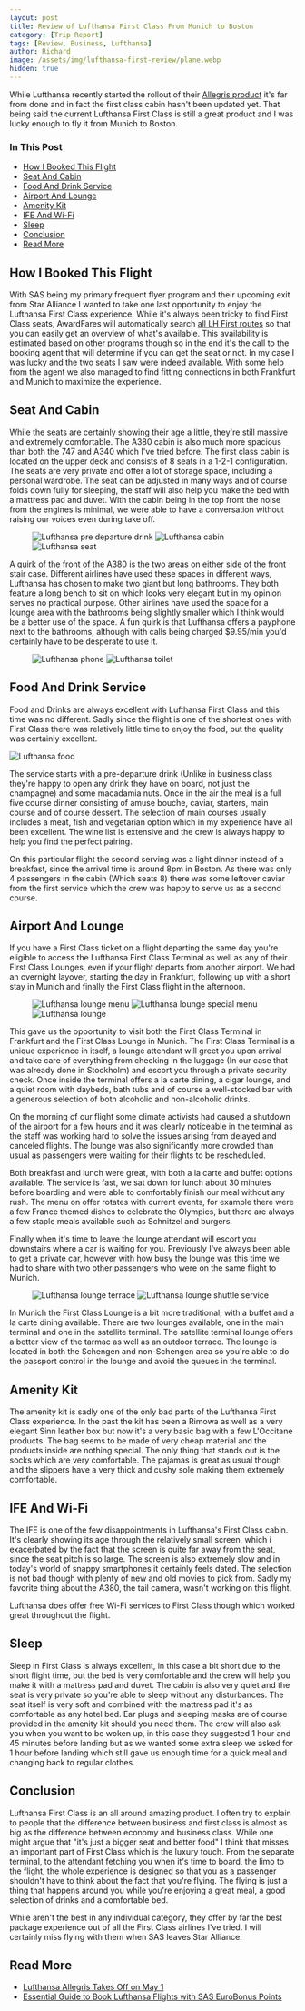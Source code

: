 ```yaml
---
layout: post
title: Review of Lufthansa First Class From Munich to Boston
category: [Trip Report]
tags: [Review, Business, Lufthansa]
author: Richard
image: /assets/img/lufthansa-first-review/plane.webp
hidden: true
---
```


While Lufthansa recently started the rollout of their [Allegris product](/lufthansa-allegris-first-flight) it's far from done and in fact the first class cabin hasn't been updated yet. That being said the current Lufthansa First Class is still a great product and I was lucky enough to fly it from Munich to Boston.

### In This Post

- [How I Booked This Flight](#how-i-booked-this-flight)
- [Seat And Cabin](#seat-and-cabin)
- [Food And Drink Service](#food-and-drink-service)
- [Airport And Lounge](#airport-and-lounge)
- [Amenity Kit](#amenity-kit)
- [IFE And Wi-Fi](#ife-and-wi-fi)
- [Sleep](#sleep)
- [Conclusion](#conclusion)
- [Read More](#read-more)

## How I Booked This Flight

With SAS being my primary frequent flyer program and their upcoming exit from Star Alliance I wanted to take one last opportunity to enjoy the Lufthansa First Class experience. While it's always been tricky to find First Class seats, AwardFares will automatically search [all LH First routes](https://awardfares.com/search?..;c:first;a:LH;z:sas) so that you can easily get an overview of what's available. This availability is estimated based on other programs though so in the end it's the call to the booking agent that will determine if you can get the seat or not. In my case I was lucky and the two seats I saw were indeed available. With some help from the agent we also managed to find fitting connections in both Frankfurt and Munich to maximize the experience.

## Seat And Cabin

While the seats are certainly showing their age a little, they're still massive and extremely comfortable. The A380 cabin is also much more spacious than both the 747 and A340 which I've tried before. The first class cabin is located on the upper deck and consists of 8 seats in a 1-2-1 configuration. The seats are very private and offer a lot of storage space, including a personal wardrobe. The seat can be adjusted in many ways and of course folds down fully for sleeping, the staff will also help you make the bed with a mattress pad and duvet. With the cabin being in the top front the noise from the engines is minimal, we were able to have a conversation without raising our voices even during take off.

<figure>
<img src="/assets/img/lufthansa-first-review/champagne.webp" alt="Lufthansa pre departure drink"/>
<img src="/assets/img/lufthansa-first-review/cabin.webp" alt="Lufthansa cabin"/>
<img src="/assets/img/lufthansa-first-review/seat.webp" alt="Lufthansa seat"/>
</figure>

A quirk of the front of the A380 is the two areas on either side of the front stair case. Different airlines have used these spaces in different ways, Lufthansa has chosen to make two giant but long bathrooms. They both feature a long bench to sit on which looks very elegant but in my opinion serves no practical purpose. Other airlines have used the space for a lounge area with the bathrooms being slightly smaller which I think would be a better use of the space. A fun quirk is that Lufthansa offers a payphone next to the bathrooms, although with calls being charged $9.95/min you'd certainly have to be desperate to use it.

<figure>
<img src="/assets/img/lufthansa-first-review/phone.webp" alt="Lufthansa phone"/>
<img src="/assets/img/lufthansa-first-review/toilet.webp" alt="Lufthansa toilet"/>
</figure>

## Food And Drink Service

Food and Drinks are always excellent with Lufthansa First Class and this time was no different. Sadly since the flight is one of the shortest ones with First Class there was relatively little time to enjoy the food, but the quality was certainly excellent.

<img src="/assets/img/lufthansa-first-review/caviar.webp" alt="Lufthansa food"/>

The service starts with a pre-departure drink (Unlike in business class they're happy to open any drink they have on board, not just the champagne) and some macadamia nuts. Once in the air the meal is a full five course dinner consisting of amuse bouche, caviar, starters, main course and of course dessert. The selection of main courses usually includes a meat, fish and vegetarian option which in my experience have all been excellent. The wine list is extensive and the crew is always happy to help you find the perfect pairing.

On this particular flight the second serving was a light dinner instead of a breakfast, since the arrival time is around 8pm in Boston. As there was only 4 passengers in the cabin (Which seats 8) there was some leftover caviar from the first service which the crew was happy to serve us as a second course.

## Airport And Lounge

If you have a First Class ticket on a flight departing the same day you're eligible to access the Lufthansa First Class Terminal as well as any of their First Class Lounges, even if your flight departs from another airport. We had an overnight layover, starting the day in Frankfurt, following up with a short stay in Munich and finally the First Class flight in the afternoon.

<figure>
<img src="/assets/img/lufthansa-first-review/lounge-menu.webp" alt="Lufthansa lounge menu"/>
<img src="/assets/img/lufthansa-first-review/special-menu.webp" alt="Lufthansa lounge special menu"/>
<img src="/assets/img/lufthansa-first-review/lounge.webp" alt="Lufthansa lounge"/>
</figure>

This gave us the opportunity to visit both the First Class Terminal in Frankfurt and the First Class Lounge in Munich. The First Class Terminal is a unique experience in itself, a lounge attendant will greet you upon arrival and take care of everything from checking in the luggage (In our case that was already done in Stockholm) and escort you through a private security check. Once inside the terminal offers a la carte dining, a cigar lounge, and a quiet room with daybeds, bath tubs and of course a well-stocked bar with a generous selection of both alcoholic and non-alcoholic drinks.

On the morning of our flight some climate activists had caused a shutdown of the airport for a few hours and it was clearly noticeable in the terminal as the staff was working hard to solve the issues arising from delayed and canceled flights. The lounge was also significantly more crowded than usual as passengers were waiting for their flights to be rescheduled.

Both breakfast and lunch were great, with both a la carte and buffet options available. The service is fast, we sat down for lunch about 30 minutes before boarding and were able to comfortably finish our meal without any rush. The menu on offer rotates with current events, for example there were a few France themed dishes to celebrate the Olympics, but there are always a few staple meals available such as Schnitzel and burgers.

Finally when it's time to leave the lounge attendant will escort you downstairs where a car is waiting for you. Previously I've always been able to get a private car, however with how busy the lounge was this time we had to share with two other passengers who were on the same flight to Munich.

<figure>
<img src="/assets/img/lufthansa-first-review/terrace.webp" alt="Lufthansa lounge terrace"/>
<img src="/assets/img/lufthansa-first-review/shuttle.webp" alt="Lufthansa lounge shuttle service"/>
</figure>

In Munich the First Class Lounge is a bit more traditional, with a buffet and a la carte dining available. There are two lounges available, one in the main terminal and one in the satellite terminal. The satellite terminal lounge offers a better view of the tarmac as well as an outdoor terrace. The lounge is located in both the Schengen and non-Schengen area so you're able to do the passport control in the lounge and avoid the queues in the terminal.

## Amenity Kit

The amenity kit is sadly one of the only bad parts of the Lufthansa First Class experience. In the past the kit has been a Rimowa as well as a very elegant Sinn leather box but now it's a very basic bag with a few L'Occitane products. The bag seems to be made of very cheap material and the products inside are nothing special. The only thing that stands out is the socks which are very comfortable. The pajamas is great as usual though and the slippers have a very thick and cushy sole making them extremely comfortable.

## IFE And Wi-Fi

The IFE is one of the few disappointments in Lufthansa's First Class cabin. It's clearly showing its age through the relatively small screen, which i exacerbated by the fact that the screen is quite far away from the seat, since the seat pitch is so large. The screen is also extremely slow and in today's world of snappy smartphones it certainly feels dated. The selection is not bad though with plenty of new and old movies to pick from. Sadly my favorite thing about the A380, the tail camera, wasn't working on this flight.

Lufthansa does offer free Wi-Fi services to First Class though which worked great throughout the flight.

## Sleep

Sleep in First Class is always excellent, in this case a bit short due to the short flight time, but the bed is very comfortable and the crew will help you make it with a mattress pad and duvet. The cabin is also very quiet and the seat is very private so you're able to sleep without any disturbances. The seat itself is very soft and combined with the mattress pad it's as comfortable as any hotel bed. Ear plugs and sleeping masks are of course provided in the amenity kit should you need them. The crew will also ask you when you want to be woken up, in this case they suggested 1 hour and 45 minutes before landing but as we wanted some extra sleep we asked for 1 hour before landing which still gave us enough time for a quick meal and changing back to regular clothes.

## Conclusion

Lufthansa First Class is an all around amazing product. I often try to explain to people that the difference between business and first class is almost as big as the difference between economy and business class. While one might argue that "it's just a bigger seat and better food" I think that misses an important part of First Class which is the luxury touch. From the separate terminal, to the attendant fetching you when it's time to board, the limo to the flight, the whole experience is designed so that you as a passenger shouldn't have to think about the fact that you're flying. The flying is just a thing that happens around you while you're enjoying a great meal, a good selection of drinks and a comfortable bed.

While aren't the best in any individual category, they offer by far the best package experience out of all the First Class airlines I've tried. I will certainly miss flying with them when SAS leaves Star Alliance.

## Read More

- [Lufthansa Allegris Takes Off on May 1](/lufthansa-allegris-first-flight)
- [Essential Guide to Book Lufthansa Flights with SAS EuroBonus Points](/lufthansa-with-eurobonus-guide)

<script type="application/ld+json">
{
  "@context": "https://schema.org/", 
  "@type": "Product", 
  "name": "Lufthansa A380 First Class",
  "image": "https://blog.awardfares.com/assets/img/sas-business/plane.webp",
  "description": "Review of Lufthansa First Class Munich to Boston",
  "brand": {
    "@type": "Brand",
    "name": "Lufthansa"
  },
  "aggregateRating": {
    "@type": "AggregateRating",
    "ratingValue": "4.0",
    "bestRating": "5",
    "worstRating": "1",
    "ratingCount": "1",
    "reviewCount": "1"
  },
  "review": {
    "@type": "Review",
    "name": "Great service, excellent food",
    "reviewBody": "While aren't the best in any individual category, they offer by far the best package experience out of all the First Class airlines I've tried. I will certainly miss flying with them when SAS leaves Star Alliance.",
    "reviewRating": {
      "@type": "Rating",
      "ratingValue": "4.0",
      "bestRating": "5",
      "worstRating": "1"
    },
    "datePublished": "2024-08-02",
    "author": {"@type": "Person", "name": "Richard Simko"},
    "publisher": {"@type": "Organization", "name": "AwardFares"}
  }
}
</script>
